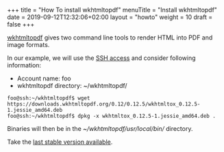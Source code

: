 +++
title = "How To install wkhtmltopdf"
menuTitle = "Install wkhtmltopdf"
date = 2019-09-12T12:32:06+02:00
layout = "howto"
weight = 10
draft = false
+++

[wkhtmltopdf](https://wkhtmltopdf.org/) gives two command line tools to render HTML into PDF and image formats.

In our example, we will use the [SSH access]() and consider following information:

- Account name: foo
- wkhtmltopdf directory: ~/wkhtmltopdf/

```
foo@ssh:~/wkhtmltopdf$ wget https://downloads.wkhtmltopdf.org/0.12/0.12.5/wkhtmltox_0.12.5-1.jessie_amd64.deb
foo@ssh:~/wkhtmltopdf$ dpkg -x wkhtmltox_0.12.5-1.jessie_amd64.deb .
```

Binaries will then be in the _~/wkhtmltopdf/usr/local/bin/_ directory.

Take the [last stable version available](https://wkhtmltopdf.org/downloads.html).

